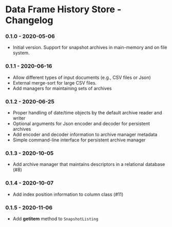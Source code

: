 # Data Frame History Store - Changelog

### 0.1.0 - 2020-05-06

* Initial version. Support for snapshot archives in main-memory and on file system.


### 0.1.1 - 2020-06-16

* Allow different types of input documents (e.g., CSV files or Json)
* External merge-sort for large CSV files.
* Add managers for maintaining sets of archives


### 0.1.2 - 2020-06-25

* Proper handling of date/time objects by the default archive reader and writer
* Optional arguments for Json encoder and decoder for persistent archives
* Add encoder and decoder information to archive manager metadata
* Simple command-line interface for persistent archive manager


### 0.1.3 - 2020-10-05

* Add archive manager that maintains descriptors in a relational database (\#8)


### 0.1.4 - 2020-10-07

* Add index position information to column class (\#11)


### 0.1.5 - 2020-11-06

* Add __getitem__ method to `SnapshotListing`
